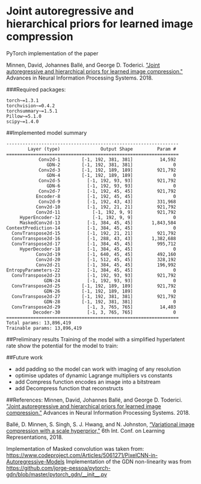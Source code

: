 # Joint autoregressive and hierarchical priors for learned image compression

PyTorch implementation of the paper

Minnen, David, Johannes Ballé, and George D. Toderici. 
["Joint autoregressive and hierarchical priors for learned image compression."](http://papers.nips.cc/paper/8275-joint-autoregressive-and-hierarchical-priors-for-learned-image-compression.pdf
) Advances in Neural Information Processing Systems. 2018.


###Required packages: 
```
torch~=1.3.1
torchvision~=0.4.2
torchsummary~=1.5.1
Pillow~=5.1.0
scipy~=1.4.0
```

##Implemented model summary
```
----------------------------------------------------------------
        Layer (type)               Output Shape         Param #
================================================================
            Conv2d-1        [-1, 192, 381, 381]          14,592
               GDN-2        [-1, 192, 381, 381]               0
            Conv2d-3        [-1, 192, 189, 189]         921,792
               GDN-4        [-1, 192, 189, 189]               0
            Conv2d-5          [-1, 192, 93, 93]         921,792
               GDN-6          [-1, 192, 93, 93]               0
            Conv2d-7          [-1, 192, 45, 45]         921,792
           Encoder-8          [-1, 192, 45, 45]               0
            Conv2d-9          [-1, 192, 43, 43]         331,968
           Conv2d-10          [-1, 192, 21, 21]         921,792
           Conv2d-11            [-1, 192, 9, 9]         921,792
     HyperEncoder-12            [-1, 192, 9, 9]               0
     MaskedConv2d-13          [-1, 384, 45, 45]       1,843,584
ContextPrediction-14          [-1, 384, 45, 45]               0
  ConvTranspose2d-15          [-1, 192, 21, 21]         921,792
  ConvTranspose2d-16          [-1, 288, 43, 43]       1,382,688
  ConvTranspose2d-17          [-1, 384, 45, 45]         995,712
     HyperDecoder-18          [-1, 384, 45, 45]               0
           Conv2d-19          [-1, 640, 45, 45]         492,160
           Conv2d-20          [-1, 512, 45, 45]         328,192
           Conv2d-21          [-1, 384, 45, 45]         196,992
EntropyParameters-22          [-1, 384, 45, 45]               0
  ConvTranspose2d-23          [-1, 192, 93, 93]         921,792
              GDN-24          [-1, 192, 93, 93]               0
  ConvTranspose2d-25        [-1, 192, 189, 189]         921,792
              GDN-26        [-1, 192, 189, 189]               0
  ConvTranspose2d-27        [-1, 192, 381, 381]         921,792
              GDN-28        [-1, 192, 381, 381]               0
  ConvTranspose2d-29          [-1, 3, 765, 765]          14,403
          Decoder-30          [-1, 3, 765, 765]               0
================================================================
Total params: 13,896,419
Trainable params: 13,896,419
```
##Preliminary results
Training of the model with a simplified hyperlatent rate show the potential for the model to train: 

##Future work 
- add padding so the model can work with imaging of any resolution
- optimise updates of dynamic Lagrange multipliers vs constants
- add Compress function encodes an image into a bitstream
- add Decompress function that reconstructs 
 
##References: 
 Minnen, David, Johannes Ballé, and George D. Toderici. 
["Joint autoregressive and hierarchical priors for learned image compression."](http://papers.nips.cc/paper/8275-joint-autoregressive-and-hierarchical-priors-for-learned-image-compression.pdf
) Advances in Neural Information Processing Systems. 2018.
 
 Ballé, D. Minnen, S. Singh, S. J. Hwang, and N. Johnston,
[“Variational image compression with a scale hyperprior,”](https://openreview.net/forum?id=rkcQFMZRb) 6th Int. Conf. on Learning Representations, 2018. 
		
 Implementation of Masked convolution was taken from: https://www.codeproject.com/Articles/5061271/PixelCNN-in-Autoregressive-Models
 Implementation of the GDN non-linearity was from https://github.com/jorge-pessoa/pytorch-gdn/blob/master/pytorch_gdn/__init__.py